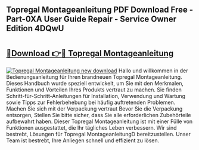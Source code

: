 ## Topregal Montageanleitung PDF Download Free - Part-0XA User Guide Repair - Service Owner Edition 4DQwU

# <h2><a href="http://df6s0fx.blite.top/?on=Topregal+Montageanleitung">🔗Download 👉🔴 Topregal Montageanleitung</a></h2>

[![Topregal Montageanleitung new download](https://i.imgur.com/lujVjoI.png)](http://df6s0fx.blite.top/?on=Topregal+Montageanleitung)
Hallo und willkommen in der Bedienungsanleitung für Ihren brandneuen Topregal Montageanleitung. Dieses Handbuch wurde speziell entwickelt, um Sie mit den Merkmalen, Funktionen und Vorteilen Ihres Produkts vertraut zu machen. Sie finden Schritt-für-Schritt-Anleitungen für Installation, Verwendung und Wartung sowie Tipps zur Fehlerbehebung bei häufig auftretenden Problemen. Machen Sie sich mit der Verpackung vertraut Bevor Sie die Verpackung entsorgen, Stellen Sie bitte sicher, dass Sie alle erforderlichen Zubehörteile aufbewahrt haben. Dieser Topregal Montageanleitung ist mit einer Fülle von Funktionen ausgestattet, die Ihr tägliches Leben verbessern. Wir sind bestrebt, Lösungen für Topregal MontageanleitungD bereitzustellen. Unser Team ist bestrebt, Ihre Anliegen schnell und effizient zu lösen.
